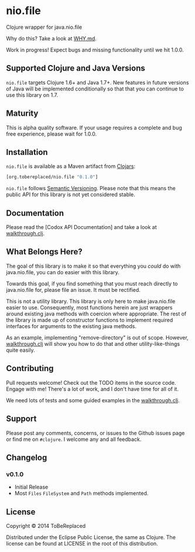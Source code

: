 # nio.file #

Clojure wrapper for java.nio.file

Why do this? Take a look at [WHY.md].

Work in progress! Expect bugs and missing functionality until we hit
1.0.0.

## Supported Clojure and Java Versions ##

`nio.file` targets Clojure 1.6+ and Java 1.7+. New features in future
versions of Java will be implemented conditionally so that that you
can continue to use this library on 1.7.

## Maturity ##

This is alpha quality software. If your usage requires a complete and
bug free experience, please wait for 1.0.0.

## Installation ##

`nio.file` is available as a Maven artifact from [Clojars]:

```clojure
[org.tobereplaced/nio.file "0.1.0"]
```

`nio.file` follows [Semantic Versioning].  Please note that this means
the public API for this library is not yet considered stable.

## Documentation ##

Please read the [Codox API Documentation] and take a look at
[walkthrough.clj].

## What Belongs Here? ##

The goal of this library is to make it so that everything you *could*
do with java.nio.file, you can do easier with this library.

Towards this goal, if you find something that you must reach directly
to java.nio.file for, please file an issue. It must be rectified.

This is not a utility library. This library is only here to make
java.nio.file easier to use. Consequently, most functions herein are
just wrappers around existing java methods with coercion where
appropriate. The rest of the library is made up of constructor
functions to implement required interfaces for arguments to the
existing java methods.

As an example, implementing "remove-directory" is out of
scope. However, [walkthrough.clj] will show you how to do that and
other utility-like-things quite easily.

## Contributing ##

Pull requests welcome! Check out the TODO items in the source
code. Engage with me! There's a lot of work, and I don't have time for
all of it.

We need lots of tests and some guided examples in the
[walkthrough.clj].

## Support ##

Please post any comments, concerns, or issues to the Github issues
page or find me on `#clojure`.  I welcome any and all feedback.

## Changelog ##

### v0.1.0 ###

- Initial Release
- Most `Files` `FileSystem` and `Path` methods implemented.

## License ##

Copyright © 2014 ToBeReplaced

Distributed under the Eclipse Public License, the same as Clojure.
The license can be found at LICENSE in the root of this distribution.

[WHY.md]: https://github.com/ToBeReplaced/nio.file/blob/master/WHY.md
[walkthrough.clj]: https://github.com/ToBeReplaced/nio.file/blob/master/walkthrough.clj
[walkFileTree]: http://docs.oracle.com/javase/8/docs/api/java/nio/file/Files.html#walkFileTree-java.nio.file.Path-java.nio.file.FileVisitor-
[Clojars]: http://clojars.org/org.tobereplaced/nio.file
[Semantic Versioning]: http://semver.org
